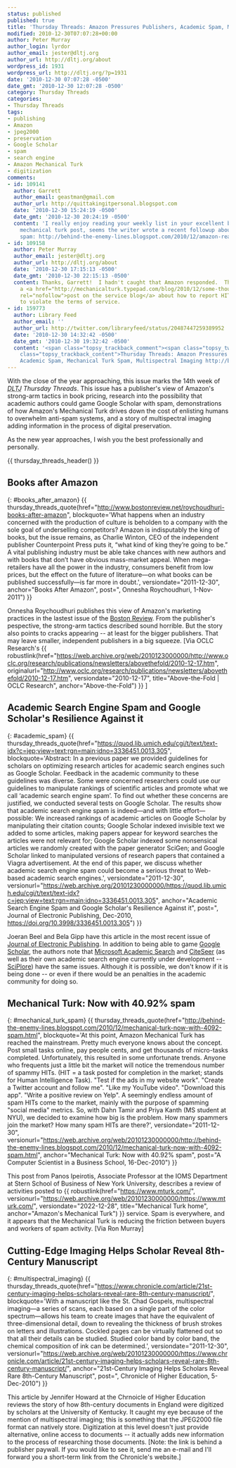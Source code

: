 ```yaml
---
status: published
published: true
title: 'Thursday Threads: Amazon Pressures Publishers, Academic Spam, Mechanical Turk Spam, Multispectral Imaging'
modified: 2010-12-30T07:07:28+00:00
author: Peter Murray
author_login: lyrdor
author_email: jester@dltj.org
author_url: http://dltj.org/about
wordpress_id: 1931
wordpress_url: http://dltj.org/?p=1931
date: '2010-12-30 07:07:28 -0500'
date_gmt: '2010-12-30 12:07:28 -0500'
category: Thursday Threads
categories:
- Thursday Threads
tags:
- publishing
- Amazon
- jpeg2000
- preservation
- Google Scholar
- spam
- search engine
- Amazon Mechanical Turk
- digitization
comments:
- id: 109141
  author: Garrett
  author_email: geastman@gmail.com
  author_url: http://quittakingitpersonal.blogspot.com
  date: '2010-12-30 15:24:19 -0500'
  date_gmt: '2010-12-30 20:24:19 -0500'
  content: 'I really enjoy reading your weekly list in your excellent blog.  Re: your
    mechanical turk post, seems the writer wrote a recent followup about Amazon addressing
    spam: http://behind-the-enemy-lines.blogspot.com/2010/12/amazon-reacts-spammers-kicked-out-of.html'
- id: 109158
  author: Peter Murray
  author_email: jester@dltj.org
  author_url: http://dltj.org/about
  date: '2010-12-30 17:15:13 -0500'
  date_gmt: '2010-12-30 22:15:13 -0500'
  content: Thanks, Garrett!  I hadn't caught that Amazon responded.  They even have
    a <a href="http://mechanicalturk.typepad.com/blog/2010/12/some-thoughts-on-invalid-hits-.html"
    rel="nofollow">post on the service blog</a> about how to report HITs that appear
    to violate the terms of service.
- id: 159773
  author: Library Feed
  author_email: ''
  author_url: http://twitter.com/libraryfeed/status/20487447259389952
  date: '2010-12-30 14:32:42 -0500'
  date_gmt: '2010-12-30 19:32:42 -0500'
  content: '<span class="topsy_trackback_comment"><span class="topsy_twitter_username"><span
    class="topsy_trackback_content">Thursday Threads: Amazon Pressures Publishers,
    Academic Spam, Mechanical Turk Spam, Multispectral Imaging http://bit.ly/eTY9TE</span></span>'
---
```

With the close of the year approaching, this issue marks the 14th week of <i><acronym title="Disruptive Library Technology Jester">DLTJ</acronym> Thursday Threads</i>.  This issue has a publisher's view of Amazon's strong-arm tactics in book pricing, research into the possibility that academic authors could game Google Scholar with spam, demonstrations of how Amazon's Mechanical Turk drives down the cost of enlisting humans to overwhelm anti-spam systems, and a story of multispectral imaging adding information in the process of digital preservation.


As the new year approaches, I wish you the best professionally and personally.

{{ thursday_threads_header() }}

## Books after Amazon
{: #books_after_amazon}
{{ thursday_threads_quote(href="http://www.bostonreview.net/roychoudhuri-books-after-amazon",
 blockquote='What happens when an industry concerned with the production of culture is beholden to a company with the sole goal of underselling competitors? Amazon is indisputably the king of books, but the issue remains, as Charlie Winton, CEO of the independent publisher Counterpoint Press puts it, &ldquo;what kind of king they&rsquo;re going to be.&rdquo; A vital publishing industry must be able take chances with new authors and with books that don&rsquo;t have obvious mass-market appeal. When mega-retailers have all the power in the industry, consumers benefit from low prices, but the effect on the future of literature&mdash;on what books can be published successfully&mdash;is far more in doubt.',
 versiondate="2011-12-30",
 anchor="Books After Amazon",
 post=", Onnesha Roychoudhuri, 1-Nov-2011") }}

Onnesha Roychoudhuri publishes this view of Amazon's marketing practices in the lastest issue of the <a href="http://www.bostonreview.net/" title="Boston Review &amp;mdash; Home">Boston Review</a>.  From the publisher's pespective, the strong-arm tactics described sound horrible.  But the story also points to cracks appearing -- at least for the bigger publishers.  That may leave smaller, independent publishers in a big squeeze.  [Via OCLC Research's 
{{ robustlink(href="https://web.archive.org/web/2010123000000/http://www.oclc.org/research/publications/newsletters/abovethefold/2010-12-17.htm", originalurl="http://www.oclc.org/research/publications/newsletters/abovethefold/2010-12-17.htm", versiondate="2010-12-17", title="Above-the-Fold | OCLC Research", anchor="Above-the-Fold") }} 
]

## Academic Search Engine Spam and Google Scholar's Resilience Against it
{: #academic_spam}
{{ thursday_threads_quote(href="https://quod.lib.umich.edu/cgi/t/text/text-idx?c=jep;view=text;rgn=main;idno=3336451.0013.305",
 blockquote='Abstract: In a previous paper we provided guidelines for scholars on optimizing research articles for academic search engines such as Google Scholar. Feedback in the academic community to these guidelines was diverse. Some were concerned researchers could use our guidelines to manipulate rankings of scientific articles and promote what we call &lsquo;academic search engine spam&rsquo;. To find out whether these concerns are justified, we conducted several tests on Google Scholar. The results show that academic search engine spam is indeed&mdash;and with little effort&mdash;possible: We increased rankings of academic articles on Google Scholar by manipulating their citation counts; Google Scholar indexed invisible text we added to some articles, making papers appear for keyword searches the articles were not relevant for; Google Scholar indexed some nonsensical articles we randomly created with the paper generator SciGen; and Google Scholar linked to manipulated versions of research papers that contained a Viagra advertisement. At the end of this paper, we discuss whether academic search engine spam could become a serious threat to Web-based academic search engines.',
 versiondate="2011-12-30",
 versionurl="https://web.archive.org/20101230000000/https://quod.lib.umich.edu/cgi/t/text/text-idx?c=jep;view=text;rgn=main;idno=3336451.0013.305",
 anchor="Academic Search Engine Spam and Google Scholar's Resilience Against it",
 post=", Journal of Electronic Publishing, Dec-2010, https://doi.org/10.3998/3336451.0013.305") }}

Joeran Beel and Bela Gipp have this article in the most recent issue of <a href="https://journals.publishing.umich.edu/jep/" title="The Journal of Electronic Publishing: Welcome">Journal of Electronic Publishing</a>.  In addition to being able to game <a href="http://scholar.google.com/" title="Google Scholar">Google Scholar</a>, the authors note that <a href="http://academic.research.microsoft.com/" title="Microsoft Academic Search">Microsoft Academic Search</a> and <a href="http://citeseer.ist.psu.edu/" title="CiteSeerX">CiteSeer</a> (as well as their own academic search engine currently under development -- <a href="http://SciPlore.org/" title="SciPlore: Exploring Science">SciPlore</a>) have the same issues.  Although it is possible, we don't know if it is being done -- or even if there would be an penalties in the academic community for doing so.

## Mechanical Turk: Now with 40.92% spam
{: #mechanical_turk_spam}
{{ thursday_threads_quote(href="http://behind-the-enemy-lines.blogspot.com/2010/12/mechanical-turk-now-with-4092-spam.html",
 blockquote='At this point, Amazon Mechanical Turk has reached the mainstream. Pretty much everyone knows about the concept. Post small tasks online, pay people cents, and get thousands of micro-tasks completed. Unfortunately, this resulted in some unfortunate trends. Anyone who frequents just a little bit the market will notice the tremendous number of spammy HITs. (HIT = a task posted for completion in the market; stands for Human Intelligence Task). "Test if the ads in my website work". "Create a Twitter account and follow me". "Like my YouTube video". "Download this app". "Write a positive review on Yelp". A seemingly endless amount of spam HITs come to the market, mainly with the purpose of spamming "social media" metrics. So, with Dahn Tamir and Priya Kanth (MS student at NYU), we decided to examine how big is the problem. How many spammers join the market? How many spam HITs are there?',
 versiondate="2011-12-30",
 versionurl="https://web.archive.org/web/20101230000000/http://behind-the-enemy-lines.blogspot.com/2010/12/mechanical-turk-now-with-4092-spam.html",
 anchor="Mechanical Turk: Now with 40.92% spam",
 post="A Computer Scientist in a Business School, 16-Dec-2010") }}

This post from Panos Ipeirotis, Associate Professor at the IOMS Department at Stern School of Business of New York University, describes a review of activities posted to {{ robustlink(href="https://www.mturk.com/", versionurl="https://web.archive.org/web/20101230000000/https://www.mturk.com/", versiondate="2022-12-28", title="Mechanical Turk home", anchor="Amazon's Mechanical Turk") }}  service.  Spam is everywhere, and it appears that the Mechanical Turk is reducing the friction between buyers and workers of spam activity. [Via Ron Murray]

## Cutting-Edge Imaging Helps Scholar Reveal 8th-Century Manuscript
{: #multispectral_imaging}
{{ thursday_threads_quote(href="https://www.chronicle.com/article/21st-century-imaging-helps-scholars-reveal-rare-8th-century-manuscript/",
 blockquote='With a manuscript like the St. Chad Gospels, multispectral imaging&mdash;a series of scans, each based on a single part of the color spectrum&mdash;allows his team to create images that have the equivalent of three-dimensional detail, down to revealing the thickness of brush strokes on letters and illustrations. Cockled pages can be virtually flattened out so that all their details can be studied. Studied color band by color band, the chemical composition of ink can be determined.',
 versiondate="2011-12-30",
 versionurl="https://web.archive.org/web/20101230000000/https://www.chronicle.com/article/21st-century-imaging-helps-scholars-reveal-rare-8th-century-manuscript/",
 anchor="21st-Century Imaging Helps Scholars Reveal Rare 8th-Century Manuscript",
 post=", Chronicle of Higher Education, 5-Dec-2010") }}

This article by Jennifer Howard at the Chrnoicle of Higher Education reviews the story of how 8th-century documents in England were digitized by scholars at the University of Kentucky.  It caught my eye because of the mention of multispectral imaging; this is something that the JPEG2000 file format can natively store.  Digitization at this level doesn't just provide alternative, online access to documents -- it actually adds new information to the process of researching those documents.  [Note: the link is behind a publisher paywall. If you would like to see it, send me an e-mail and I'll forward you a short-term link from the Chronicle's website.]
